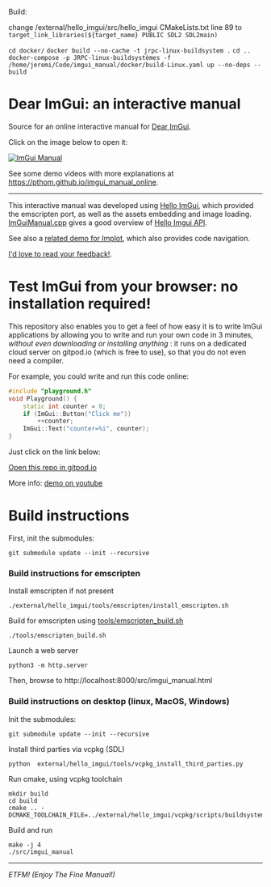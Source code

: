 Build:

change /external/hello_imgui/src/hello_imgui CMakeLists.txt line 89 to 
`target_link_libraries(${target_name} PUBLIC SDL2 SDL2main)`

`cd docker/`
`docker build --no-cache -t jrpc-linux-buildsystem .`
`cd ..`
`docker-compose -p JRPC-linux-buildsystèmes -f /home/jeremi/Code/imgui_manual/docker/build-Linux.yaml up --no-deps --build`


# Dear ImGui: an interactive manual

Source for an online interactive manual for [Dear ImGui](https://github.com/ocornut/imgui).

Click on the image below to open it:

[![ImGui Manual](doc/images/link_manual.png)](https://pthom.github.io/imgui_manual_online/manual/imgui_manual.html)

See some demo videos with more explanations at https://pthom.github.io/imgui_manual_online.

---
This interactive manual was developed using [Hello ImGui](https://github.com/pthom/hello_imgui), which provided the emscripten port, as well as the assets embedding and image loading. [ImGuiManual.cpp](src/ImGuiManual.cpp) gives a good overview of [Hello Imgui API](https://github.com/pthom/hello_imgui/blob/master/src/hello_imgui/hello_imgui_api.md).

See also a [related demo for Implot](https://traineq.org/implot_demo/src/implot_demo.html), which also provides code navigation.

[I'd love to read your feedback!](https://github.com/pthom/imgui_manual/issues/1). 


# Test ImGui from your browser: no installation required!

This repository also enables you to get a feel of how easy it is to write ImGui applications by allowing you to write and run your own code in 3 minutes, *without even downloading or installing anything* : it runs on a dedicated cloud server on gitpod.io (which is free to use), so that you do not even need a compiler.

For example, you could write and run this code online:

````cpp
#include "playground.h"
void Playground() {
    static int counter = 0;
    if (ImGui::Button("Click me"))
        ++counter;
    ImGui::Text("counter=%i", counter);
}
````

Just click on the link below: 

[Open this repo in gitpod.io](https://gitpod.io/#https://github.com/pthom/imgui_manual)

More info: [demo on youtube](https://www.youtube.com/watch?v=FJgObNNmuzo&feature=youtu.be)


# Build instructions

First, init the submodules:
````
git submodule update --init --recursive
````


### Build instructions for emscripten

Install emscripten if not present

````
./external/hello_imgui/tools/emscripten/install_emscripten.sh
````

Build for emscripten using [tools/emscripten_build.sh](tools/emscripten_build.sh)
````
./tools/emscripten_build.sh
````

Launch a web server
````
python3 -m http.server
````

Then, browse to http://localhost:8000/src/imgui_manual.html

### Build instructions on desktop (linux, MacOS, Windows)

Init the submodules:
````
git submodule update --init --recursive
````

Install third parties via vcpkg (SDL)
````
python  external/hello_imgui/tools/vcpkg_install_third_parties.py
````

Run cmake, using vcpkg toolchain
````
mkdir build
cd build
cmake .. -DCMAKE_TOOLCHAIN_FILE=../external/hello_imgui/vcpkg/scripts/buildsystems/vcpkg.cmake
````

Build and run
````
make -j 4
./src/imgui_manual
````

---

_ETFM! (Enjoy The Fine Manual!)_
